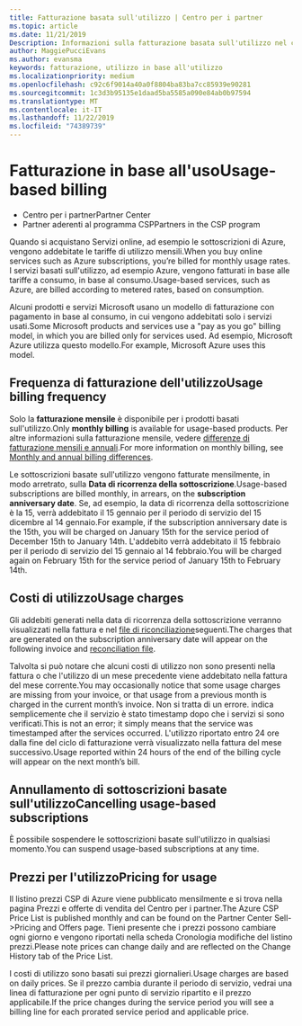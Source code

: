 ```yaml
---
title: Fatturazione basata sull'utilizzo | Centro per i partner
ms.topic: article
ms.date: 11/21/2019
Description: Informazioni sulla fatturazione basata sull'utilizzo nel centro per i partner, in cui vengono addebitate le tariffe di utilizzo mensili.
author: MaggiePucciEvans
ms.author: evansma
keywords: fatturazione, utilizzo in base all'utilizzo
ms.localizationpriority: medium
ms.openlocfilehash: c92c6f9014a40a0f8804ba83ba7cc85939e90281
ms.sourcegitcommit: 1c3d3b95135e1daad5ba5585a090e84ab0b97594
ms.translationtype: MT
ms.contentlocale: it-IT
ms.lasthandoff: 11/22/2019
ms.locfileid: "74389739"
---
```

# <a name="usage-based-billing"></a><span data-ttu-id="3708b-104">Fatturazione in base all'uso</span><span class="sxs-lookup"><span data-stu-id="3708b-104">Usage-based billing</span></span>

- <span data-ttu-id="3708b-105">Centro per i partner</span><span class="sxs-lookup"><span data-stu-id="3708b-105">Partner Center</span></span>
- <span data-ttu-id="3708b-106">Partner aderenti al programma CSP</span><span class="sxs-lookup"><span data-stu-id="3708b-106">Partners in the CSP program</span></span>

<span data-ttu-id="3708b-107">Quando si acquistano Servizi online, ad esempio le sottoscrizioni di Azure, vengono addebitate le tariffe di utilizzo mensili.</span><span class="sxs-lookup"><span data-stu-id="3708b-107">When you buy online services such as Azure subscriptions, you’re billed for monthly usage rates.</span></span> <span data-ttu-id="3708b-108">I servizi basati sull'utilizzo, ad esempio Azure, vengono fatturati in base alle tariffe a consumo, in base al consumo.</span><span class="sxs-lookup"><span data-stu-id="3708b-108">Usage-based services, such as Azure, are billed according to metered rates, based on consumption.</span></span>

<span data-ttu-id="3708b-109">Alcuni prodotti e servizi Microsoft usano un modello di fatturazione con pagamento in base al consumo, in cui vengono addebitati solo i servizi usati.</span><span class="sxs-lookup"><span data-stu-id="3708b-109">Some Microsoft products and services use a "pay as you go" billing model, in which you are billed only for services used.</span></span> <span data-ttu-id="3708b-110">Ad esempio, Microsoft Azure utilizza questo modello.</span><span class="sxs-lookup"><span data-stu-id="3708b-110">For example, Microsoft Azure uses this model.</span></span> 

## <a name="usage-billing-frequency"></a><span data-ttu-id="3708b-111">Frequenza di fatturazione dell'utilizzo</span><span class="sxs-lookup"><span data-stu-id="3708b-111">Usage billing frequency</span></span>

<span data-ttu-id="3708b-112">Solo la **fatturazione mensile** è disponibile per i prodotti basati sull'utilizzo.</span><span class="sxs-lookup"><span data-stu-id="3708b-112">Only **monthly billing** is available for usage-based products.</span></span> <span data-ttu-id="3708b-113">Per altre informazioni sulla fatturazione mensile, vedere [differenze di fatturazione mensili e annuali](billing-annual-monthly.md).</span><span class="sxs-lookup"><span data-stu-id="3708b-113">For more information on monthly billing, see [Monthly and annual billing differences](billing-annual-monthly.md).</span></span>

<span data-ttu-id="3708b-114">Le sottoscrizioni basate sull'utilizzo vengono fatturate mensilmente, in modo arretrato, sulla **Data di ricorrenza della sottoscrizione**.</span><span class="sxs-lookup"><span data-stu-id="3708b-114">Usage-based subscriptions are billed monthly, in arrears, on the **subscription anniversary date**.</span></span> <span data-ttu-id="3708b-115">Se, ad esempio, la data di ricorrenza della sottoscrizione è la 15, verrà addebitato il 15 gennaio per il periodo di servizio del 15 dicembre al 14 gennaio.</span><span class="sxs-lookup"><span data-stu-id="3708b-115">For example, if the subscription anniversary date is the 15th, you will be charged on January 15th for the service period of December 15th to January 14th.</span></span> <span data-ttu-id="3708b-116">L'addebito verrà addebitato il 15 febbraio per il periodo di servizio del 15 gennaio al 14 febbraio.</span><span class="sxs-lookup"><span data-stu-id="3708b-116">You will be charged again on February 15th for the service period of January 15th to February 14th.</span></span> 

## <a name="usage-charges"></a><span data-ttu-id="3708b-117">Costi di utilizzo</span><span class="sxs-lookup"><span data-stu-id="3708b-117">Usage charges</span></span>

<span data-ttu-id="3708b-118">Gli addebiti generati nella data di ricorrenza della sottoscrizione verranno visualizzati nella fattura e nel [file di riconciliazione](usage-based-recon-files.md)seguenti.</span><span class="sxs-lookup"><span data-stu-id="3708b-118">The charges that are generated on the subscription anniversary date will appear on the following invoice and [reconciliation file](usage-based-recon-files.md).</span></span>

<span data-ttu-id="3708b-119">Talvolta si può notare che alcuni costi di utilizzo non sono presenti nella fattura o che l'utilizzo di un mese precedente viene addebitato nella fattura del mese corrente.</span><span class="sxs-lookup"><span data-stu-id="3708b-119">You may occasionally notice that some usage charges are missing from your invoice, or that usage from a previous month is charged in the current month’s invoice.</span></span> <span data-ttu-id="3708b-120">Non si tratta di un errore. indica semplicemente che il servizio è stato timestamp dopo che i servizi si sono verificati.</span><span class="sxs-lookup"><span data-stu-id="3708b-120">This is not an error; it simply means that the service was timestamped after the services occurred.</span></span> <span data-ttu-id="3708b-121">L'utilizzo riportato entro 24 ore dalla fine del ciclo di fatturazione verrà visualizzato nella fattura del mese successivo.</span><span class="sxs-lookup"><span data-stu-id="3708b-121">Usage reported within 24 hours of the end of the billing cycle will appear on the next month’s bill.</span></span>

## <a name="cancelling-usage-based-subscriptions"></a><span data-ttu-id="3708b-122">Annullamento di sottoscrizioni basate sull'utilizzo</span><span class="sxs-lookup"><span data-stu-id="3708b-122">Cancelling usage-based subscriptions</span></span>

<span data-ttu-id="3708b-123">È possibile sospendere le sottoscrizioni basate sull'utilizzo in qualsiasi momento.</span><span class="sxs-lookup"><span data-stu-id="3708b-123">You can suspend usage-based subscriptions at any time.</span></span>

## <a name="pricing-for-usage"></a><span data-ttu-id="3708b-124">Prezzi per l'utilizzo</span><span class="sxs-lookup"><span data-stu-id="3708b-124">Pricing for usage</span></span>

<span data-ttu-id="3708b-125">Il listino prezzi CSP di Azure viene pubblicato mensilmente e si trova nella pagina Prezzi e offerte di vendita del Centro per i partner.</span><span class="sxs-lookup"><span data-stu-id="3708b-125">The Azure CSP Price List is published monthly and can be found on the Partner Center Sell->Pricing and Offers page.</span></span> <span data-ttu-id="3708b-126">Tieni presente che i prezzi possono cambiare ogni giorno e vengono riportati nella scheda Cronologia modifiche del listino prezzi.</span><span class="sxs-lookup"><span data-stu-id="3708b-126">Please note prices can change daily and are reflected on the Change History tab of the Price List.</span></span>

<span data-ttu-id="3708b-127">I costi di utilizzo sono basati sui prezzi giornalieri.</span><span class="sxs-lookup"><span data-stu-id="3708b-127">Usage charges are based on daily prices.</span></span> <span data-ttu-id="3708b-128">Se il prezzo cambia durante il periodo di servizio, vedrai una linea di fatturazione per ogni punto di servizio ripartito e il prezzo applicabile.</span><span class="sxs-lookup"><span data-stu-id="3708b-128">If the price changes during the service period you will see a billing line for each prorated service period and applicable price.</span></span>
